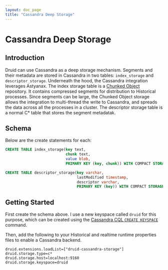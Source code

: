 ```yaml
---
layout: doc_page
title: "Cassandra Deep Storage"
---
```


<!--
  ~ Licensed to the Apache Software Foundation (ASF) under one
  ~ or more contributor license agreements.  See the NOTICE file
  ~ distributed with this work for additional information
  ~ regarding copyright ownership.  The ASF licenses this file
  ~ to you under the Apache License, Version 2.0 (the
  ~ "License"); you may not use this file except in compliance
  ~ with the License.  You may obtain a copy of the License at
  ~
  ~   http://www.apache.org/licenses/LICENSE-2.0
  ~
  ~ Unless required by applicable law or agreed to in writing,
  ~ software distributed under the License is distributed on an
  ~ "AS IS" BASIS, WITHOUT WARRANTIES OR CONDITIONS OF ANY
  ~ KIND, either express or implied.  See the License for the
  ~ specific language governing permissions and limitations
  ~ under the License.
  -->

# Cassandra Deep Storage

## Introduction

Druid can use Cassandra as a deep storage mechanism. Segments and their metadata are stored in Cassandra in two tables:
`index_storage` and `descriptor_storage`.  Underneath the hood, the Cassandra integration leverages Astyanax.  The
index storage table is a [Chunked Object](https://github.com/Netflix/astyanax/wiki/Chunked-Object-Store) repository. It contains
compressed segments for distribution to Historical processes.  Since segments can be large, the Chunked Object storage allows the integration to multi-thread
the write to Cassandra, and spreads the data across all the processes in a cluster.  The descriptor storage table is a normal C* table that
stores the segment metadatak.

## Schema
Below are the create statements for each:

```sql
CREATE TABLE index_storage(key text,
                           chunk text,
                           value blob,
                           PRIMARY KEY (key, chunk)) WITH COMPACT STORAGE;

CREATE TABLE descriptor_storage(key varchar,
                                lastModified timestamp,
                                descriptor varchar,
                                PRIMARY KEY (key)) WITH COMPACT STORAGE;
```

## Getting Started
First create the schema above. I use a new keyspace called `druid` for this purpose, which can be created using the
[Cassandra CQL `CREATE KEYSPACE`](http://www.datastax.com/documentation/cql/3.1/cql/cql_reference/create_keyspace_r.html) command.

Then, add the following to your Historical and realtime runtime properties files to enable a Cassandra backend.

```properties
druid.extensions.loadList=["druid-cassandra-storage"]
druid.storage.type=c*
druid.storage.host=localhost:9160
druid.storage.keyspace=druid
```
